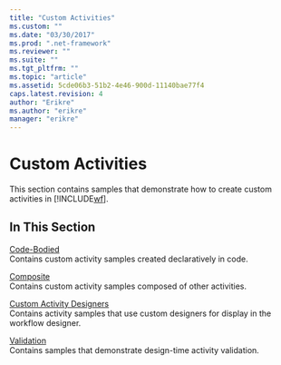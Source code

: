 ```yaml
---
title: "Custom Activities"
ms.custom: ""
ms.date: "03/30/2017"
ms.prod: ".net-framework"
ms.reviewer: ""
ms.suite: ""
ms.tgt_pltfrm: ""
ms.topic: "article"
ms.assetid: 5cde06b3-51b2-4e46-900d-11140bae77f4
caps.latest.revision: 4
author: "Erikre"
ms.author: "erikre"
manager: "erikre"
---
```

# Custom Activities
This section contains samples that demonstrate how to create custom activities in [!INCLUDE[wf](../../../../includes/wf-md.md)].  
  
## In This Section  
 [Code-Bodied](../../../../docs/framework/windows-workflow-foundation/samples/code-bodied.md)  
 Contains custom activity samples created declaratively in code.  
  
 [Composite](../../../../docs/framework/windows-workflow-foundation/samples/composite.md)  
 Contains custom activity samples composed of other activities.  
  
 [Custom Activity Designers](../../../../docs/framework/windows-workflow-foundation/samples/custom-activity-designers.md)  
 Contains activity samples that use custom designers for display in the workflow designer.  
  
 [Validation](../../../../docs/framework/windows-workflow-foundation/samples/validation.md)  
 Contains samples that demonstrate design-time activity validation.
